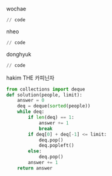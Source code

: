 wochae
```py
// code
```
nheo
```py
// code
```
donghyuk
```py
// code
```
hakim THE 카피닌자
```py
from collections import deque
def solution(people, limit):
    answer = 0
    deq = deque(sorted(people))
    while deq:
        if len(deq) == 1:
            answer += 1
            break
        if deq[0] + deq[-1] <= limit:
            deq.pop()
            deq.popleft()
        else:
            deq.pop()
        answer += 1
    return answer
```
